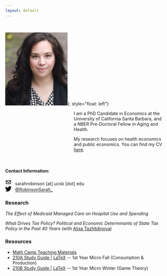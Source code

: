 ```yaml
---
layout: default
---
```


<br>


<img src="./assets/images/profile.jpg" alt="profile" width="200"/>{: style="float: left"}
<p style="margin-left: 220px">I am a PhD Candidate in Economics at the University of California Santa Barbara, and a NBER Pre-Doctoral Fellow in Aging and Health.</p> 

<p style="margin-left: 220px">My research focuses on health economics and public economics. You can find my CV <a href="./CV.pdf">here</a>.</p>

<br clear="left"/>


#### Contact Information:
<img src="./assets/images/email.png" width="20"/> &nbsp; sarahrobinson [at] ucsb [dot] edu <br>
<img src="./assets/images/twitter.png" width="20"/> &nbsp; <a href="https://twitter.com/RobinsonSarah_" > @RobinsonSarah_</a>


### Research
*The Effect of Medicaid Managed Care on Hospital Use and Spending*

*What Drives Tax Policy? Political and Economic Determinants of State Tax Policy in the Past 40 Years* (with [Alisa Tazhitdinova](https://alisatns.weebly.com))


### Resources
* [Math Camp Teaching Materials](./teaching/mathcamp) <br>
* <a href="./assets/210A Study Guide v39.pdf">210A Study Guide </a> \| <a href="./assets/210A v39.zip" download>LaTeX</a> -- 1st Year Micro Fall (Consumption & Production) <br>
* <a href="./assets/210B Study Guide v18.pdf">210B Study Guide </a> \| <a href="./assets/210B Study Guide v18.tex" download>LaTeX</a> -- 1st Year Micro Winter (Game Theory) <br>